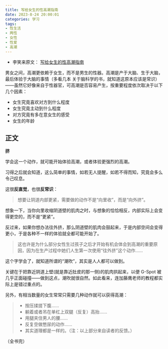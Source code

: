 ```yaml
---
title: 写给女生的性高潮指南
date: 2023-8-24 20:00:01
categories: 学习
tags:
- 性生活
- 两性
- 女性
- 性爱
- 高潮
---
```


- 李笑来原文： [写给女生的性高潮指南](https://github.com/youngqqcn/xiaolai.github.io/tree/master/ji)

男女之间，高潮更依赖于女生，而不是男生的性器。高潮是产于大脑、生于大脑，最后体验于大脑的事情（多看几本 关于脑科学的书，就知道这原本应该是常识）——虽然它好像来自于性器官，可高潮是否容易产生，按重要程度依次取决于以下几个因素：

- 女生究竟喜欢对方到什么程度
- 女生究竟主动到什么程度
- 对方究竟有多在意女生的感受
- 女生的年龄


## 正文

**挤**

学会这一个动作，就可能开始体验高潮，或者体验更强烈的高潮。

习得之后就会知道，这么简单的事情，如若无人提醒，如若不得而知，究竟会多么令己叹息。

这很**反直觉**，也很**反常识**：

> 想要让阴道内部更紧，需要做的动作不是“向里收”，而是“向外挤”。

想象一下，当你向里收缩阴道壁的肌肉之时，与想象的恰恰相反，内部实际上会变得更空的，而不是“更紧”。

反过来，如果你想办法往外挤，那么阴道壁的肌肉会鼓起来，于是内部空间会变得更小，于是各种不一样的体验就全都可能开始了。

> 这也许是为什么部分女性生过孩子之后才开始有机会体会到高潮的重要原因，因为在生产过程中她们人生第一次使用“往外挤”这个动作……

这个字学会了，就知道所谓的“潮吹”，其实是人人都可以做到。

关键在于把靠近阴道上壁(就是靠近肚皮的那一侧)的肌肉拱起来，以便 G-Spot 被几乎正面碰撞——做到这点，潮吹就很自然。如此看来，连加藤鹰老师的教程都实际上是错过重点的。

另外，有相当数量的女生常常只需要几种动作就可以获得高潮：

> - 按压揉搓下腹……
> - 躺着或者吊在单杠上双腿（反复）高抬……
> - 用腿夹住男人的腰……
> - 反复空做憋尿的动作……
> - 其实道理都是一样的。（注：以上部分来自读者的反馈。）

（全书完）

